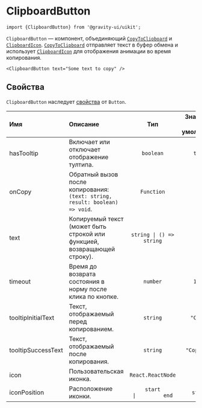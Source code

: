 <!--GITHUB_BLOCK-->

# ClipboardButton

<!--/GITHUB_BLOCK-->

```tsx
import {ClipboardButton} from '@gravity-ui/uikit';
```

`ClipboardButton` — компонент, объединяющий [`CopyToClipboard`](../CopyToClipboard/README.md) и [`ClipboardIcon`](../ClipboardIcon/README.md). [`CopyToClipboard`](../CopyToClipboard/README.md) отправляет текст в буфер обмена и использует [`ClipboardIcon`](../ClipboardIcon/README.md) для отображения анимации во время копирования.

<!--LANDING_BLOCK
<ExampleBlock
    code={`
<ClipboardButton text="Some text to copy" />
`}
>
    <UIKit.ClipboardButton text="Some text to copy" />
</ExampleBlock>
LANDING_BLOCK-->

<!--GITHUB_BLOCK-->

```tsx
<ClipboardButton text="Some text to copy" />
```

<!--/GITHUB_BLOCK-->

## Свойства

`ClipboardButton` наследует [свойства](../Button/README-ru.md#свойства) от `Button`.

| Имя                | Описание                                                                    |               Тип               | Значение по умолчанию |
| :----------------- | :-------------------------------------------------------------------------- | :-----------------------------: | :-------------------: |
| hasTooltip         | Включает или отключает отображение тултипа.                                 |            `boolean`            |        `true`         |
| onCopy             | Обратный вызов после копирования:`(text: string, result: boolean) => void`. |           `Function`            |                       |
| text               | Копируемый текст (может быть строкой или функцией, возвращающей строку).    |    `string \| () => string`     |                       |
| timeout            | Время до возврата состояния в норму после клика по кнопке.                  |            `number`             |        `1000`         |
| tooltipInitialText | Текст, отображаемый перед копированием.                                     |            `string`             |       `"Copy"`        |
| tooltipSuccessText | Текст, отображаемый после копирования.                                      |            `string`             |      `"Copied!"`      |
| icon               | Пользовательская иконка.                                                    |        `React.ReactNode`        |                       |
| iconPosition       | Расположение иконки.                                                        | `start          \|         end` |        `start`        |
